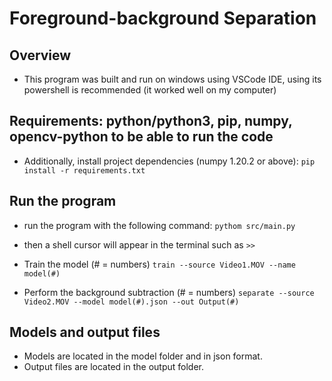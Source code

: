 # Foreground-background Separation

## Overview
- This program was built and run on windows using VSCode IDE, using its powershell is recommended (it worked well on my computer)

## Requirements: python/python3, pip, numpy, opencv-python to be able to run the code
- Additionally, install project dependencies (numpy 1.20.2 or above):
`pip install -r requirements.txt`

## Run the program
- run the program with the following command:
    `pythom src/main.py`
- then a shell cursor will appear in the terminal such as `>>`

- Train the model (# = numbers)
    `train --source Video1.MOV --name model(#)`

- Perform the background subtraction (# = numbers)
    `separate --source Video2.MOV --model model(#).json --out Output(#)`

## Models and output files
- Models are located in the model folder and in json format.
- Output files are located in the output folder.
